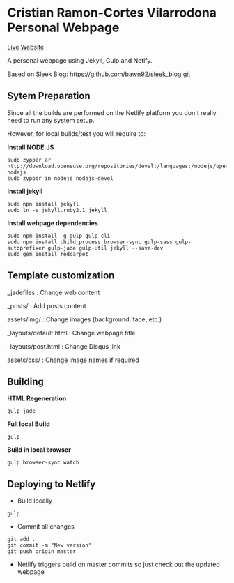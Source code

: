 Cristian Ramon-Cortes Vilarrodona Personal Webpage
=============================

[Live Website](https://cristianrcv.netlify.com)


A personal webpage using Jekyll, Gulp and Netify.

Based on Sleek Blog: https://github.com/bawn92/sleek_blog.git


## Sytem Preparation

Since all the builds are performed on the Netlify platform you don't really need to run any system setup.

However, for local builds/test you will require to:

**Install NODE.JS**

```shell
sudo zypper ar http://download.opensuse.org/repositories/devel:/languages:/nodejs/openSUSE_Leap_42.2/ nodejs
sudo zypper in nodejs nodejs-devel
```

**Install jekyll**

```shell
sudo npn install jekyll
sudo ln -s jekyll.ruby2.1 jekyll
```

**Install webpage dependencies**

```shell
sudo npm install -g gulp gulp-cli
sudo npm install child_process browser-sync gulp-sass gulp-autoprefixer gulp-jade gulp-util jekyll --save-dev
sudo gem install redcarpet
```


## Template customization

\_jadefiles		: Change web content

\_posts/		: Add posts content

assets/img/		: Change images (background, face, etc.)

\_layouts/default.html	: Change webpage title

\_layouts/post.html	: Change Disqus link

assets/css/		: Change image names if required


## Building

**HTML Regeneration**
```shell
gulp jade
```

**Full local Build**
```shell
gulp
```

**Build in local browser**
```shell
gulp browser-sync watch 
```

## Deploying to Netlify

- Build locally
```shell
gulp
```

- Commit all changes
```shell
git add .
git commit -m "New version"
git push origin master
```

- Netlify triggers build on master commits so just check out the updated webpage

